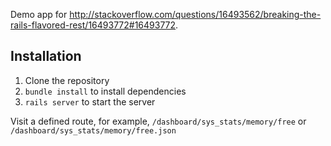 Demo app for http://stackoverflow.com/questions/16493562/breaking-the-rails-flavored-rest/16493772#16493772.

Installation
------------

 1. Clone the repository
 2. `bundle install` to install dependencies
 3. `rails server` to start the server

Visit a defined route, for example, `/dashboard/sys_stats/memory/free` or `/dashboard/sys_stats/memory/free.json`
